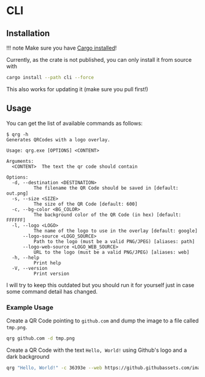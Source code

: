 # CLI

## Installation

!!! note
    Make sure you have 
    [Cargo installed](https://doc.rust-lang.org/cargo/getting-started/installation.html)!

Currently, as the crate is not published, you can only install it from source with

```sh
cargo install --path cli --force
```

This also works for updating it (make sure you pull first!)

## Usage

You can get the list of available commands as follows:

```
$ qrg -h
Generates QRCodes with a logo overlay.

Usage: qrg.exe [OPTIONS] <CONTENT>

Arguments:
  <CONTENT>  The text the qr code should contain

Options:
  -d, --destination <DESTINATION>
          The filename the QR Code should be saved in [default: out.png]
  -s, --size <SIZE>
          The size of the QR Code [default: 600]
  -c, --bg-color <BG_COLOR>
          The background color of the QR Code (in hex) [default: FFFFFF]
  -l, --logo <LOGO>
          The name of the logo to use in the overlay [default: google]
      --logo-source <LOGO_SOURCE>
          Path to the logo (must be a valid PNG/JPEG) [aliases: path]
      --logo-web-source <LOGO_WEB_SOURCE>
          URL to the logo (must be a valid PNG/JPEG) [aliases: web]
  -h, --help
          Print help
  -V, --version
          Print version
```

I will try to keep this outdated but you should run it for yourself just in case some command
detail has changed.

### Example Usage

Create a QR Code pointing to `github.com` and dump the image to a file called `tmp.png`.

```sh
qrg github.com -d tmp.png
```

Create a QR Code with the text `Hello, World!` using Github's logo and a dark background

```sh
qrg "Hello, World!" -c 36393e --web https://github.githubassets.com/images/modules/logos_page/GitHub-Mark.png
```
